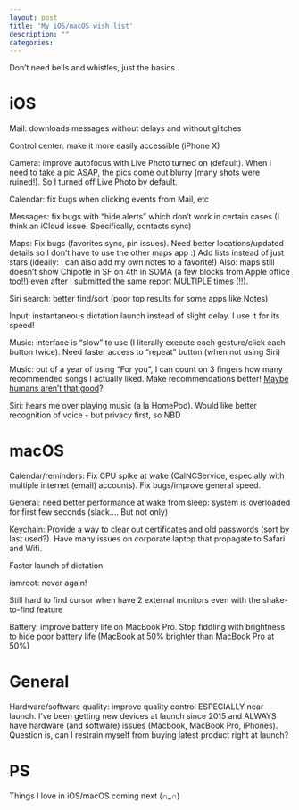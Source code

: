 ```yaml
---
layout: post
title: 'My iOS/macOS wish list'
description: ""
categories: 
---
```



Don’t need bells and whistles, just the basics.

# iOS

Mail: downloads messages without delays and without glitches

Control center: make it more easily accessible (iPhone X)

Camera: improve autofocus with Live Photo turned on (default). When I need to
take a pic ASAP, the pics come out blurry (many shots were ruined!). So I
turned off Live Photo by default.

Calendar: fix bugs when clicking events from Mail, etc

Messages: fix bugs with “hide alerts” which don’t work in certain cases (I
think an iCloud issue. Specifically, contacts sync)

Maps: Fix bugs (favorites sync, pin issues). Need better locations/updated
details so I don’t have to use the other maps app :) Add lists instead of just
stars (ideally: I can also add my own notes to a favorite!) Also: maps still
doesn’t show Chipotle in SF on 4th in SOMA (a few blocks from Apple office
too!!) even after I submitted the same report MULTIPLE times (!!).

Siri search: better find/sort (poor top results for some apps like Notes)

Input: instantaneous dictation launch instead of slight delay. I use it for its
speed!

Music: interface is “slow” to use (I literally execute each gesture/click each
button twice). Need faster access to “repeat” button (when not using Siri)

Music: out of a year of using “For you”, I can count on 3 fingers how many
recommended songs I actually liked. Make recommendations better! [Maybe humans
aren’t that good](http://pavopax.github.io/2016/07/human-vs-algorithm-1/)?

Siri: hears me over playing music (a la HomePod). Would like better recognition
of voice - but privacy first, so NBD


# macOS

Calendar/reminders: Fix CPU spike at wake (CalNCService, especially with
multiple internet (email) accounts). Fix bugs/improve general speed.

General: need better performance at wake from sleep: system is overloaded for
first few seconds (slack…. But not only)

Keychain: Provide a way to clear out certificates and old passwords (sort by
last used?). Have many issues on corporate laptop that propagate to Safari and
Wifi.

Faster launch of dictation

iamroot: never again!

Still hard to find cursor when have 2 external monitors even with the
shake-to-find feature

Battery: improve battery life on MacBook Pro. Stop fiddling with brightness to
hide poor battery life (MacBook at 50% brighter than MacBook Pro at 50%)

# General

Hardware/software quality: improve quality control ESPECIALLY near launch. I’ve
been getting new devices at launch since 2015 and ALWAYS have hardware (and
software) issues (Macbook, MacBook Pro, iPhones). Question is, can I restrain
myself from buying latest product right at launch?

# PS

Things I love in iOS/macOS coming next (∩_∩)
